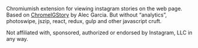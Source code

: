 Chromiumish extension for viewing instagram stories on the web page.
Based on [ChromeIGStory](https://github.com/CaliAlec/ChromeIGStory) by Alec Garcia.
But without “analytics”, photoswipe, jszip, react, redux, gulp and other javascript cruft.

Not affiliated with, sponsored, authorized or endorsed by Instagram, LLC in any way.
